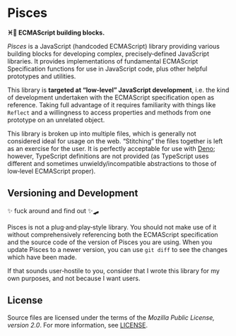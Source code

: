 #  Pisces
<b>♓️🧩 ECMAScript building blocks.</b>

<dfn>Pisces</dfn> is a JavaScript (handcoded ECMAScript) library providing various building blocks for developing complex, precisely‐defined JavaScript libraries.
It provides implementations of fundamental ECMAScript Specification functions for use in JavaScript code, plus other helpful prototypes and utilities.

This library is **targeted at “low‐level” JavaScript development**, i.e. the kind of development undertaken with the ECMAScript specification open as reference.
Taking full advantage of it requires familiarity with things like `Reflect` and a willingness to access properties and methods from one prototype on an unrelated object.

This library is broken up into multiple files, which is generally not considered ideal for usage on the web.
“Stitching” the files together is left as an exercise for the user.
It is perfectly acceptable for use with [Deno](https://deno.land); however, TypeScript definitions are not provided (as TypeScript uses different and sometimes unwieldy/incompatible abstractions to those of low‐level ECMAScript proper).


##  Versioning and Development

✨ fuck around and find out ✨🛹

Pisces is not a plug·and·play‐style library.
You should not make use of it without comprehensively referencing both the ECMAScript specification and the source code of the version of Pisces you are using.
When you update Pisces to a newer version, you can use `git diff` to see the changes which have been made.

If that sounds user‐hostile to you, consider that I wrote this library for my own purposes, and not because I want users.


##  License

Source files are licensed under the terms of the <cite>Mozilla Public License, version 2.0</cite>.
For more information, see [LICENSE](./LICENSE).
